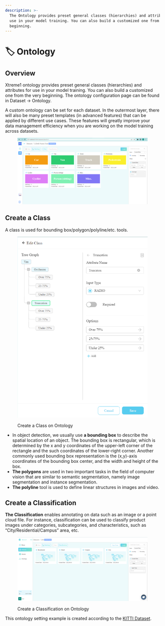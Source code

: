 ```yaml
---
description: >-
  The Ontology provides preset general classes (hierarchies) and attributes for
  use in your model training. You can also build a customized one from the very
  beginning.
---
```


# 🏷 Ontology

## Overview

Xtreme1 ontology provides preset general classes (hierarchies) and attributes for use in your model training. You can also build a customized one from the very beginning. The ontology configuration page can be found in Dataset -> Ontology.&#x20;

A custom ontology can be set for each dataset. In the outermost layer, there will also be many preset templates (in advanced features) that can be applied by different use cases. These features will greatly improve your data management efficiency when you are working on the model training across datasets.

<figure><img src="../../.gitbook/assets/ontology.png" alt=""><figcaption></figcaption></figure>

## Create a Class

A class is used for bounding box/polygon/polyline/etc. tools.

<figure><img src="../../.gitbook/assets/class.png" alt=""><figcaption><p>Create a Class on Ontology</p></figcaption></figure>

* In object detection, we usually use **a bounding box** to describe the spatial location of an object. The bounding box is rectangular, which is determined by the x and y coordinates of the upper-left corner of the rectangle and the such coordinates of the lower-right corner. Another commonly used bounding box representation is the (x,y)-axis coordinates of the bounding box center, and the width and height of the box.
* **The polygons** are used in two important tasks in the field of computer vision that are similar to semantic segmentation, namely image segmentation and instance segmentation.
* **The polyline** tool is used to define linear structures in images and video.

## Create a Classification

**The Classification** enables annotating on data such as an image or a point cloud file. For instance, classification can be used to classify product images under categories, subcategories, and characteristics, such as “City/Residential/Campus” area, etc.

<figure><img src="../../.gitbook/assets/classification.png" alt=""><figcaption><p>Create a Classification on Ontology</p></figcaption></figure>

This ontology setting example is created according to the [KITTI Dataset](https://www.cvlibs.net/datasets/kitti/).
